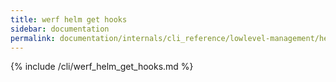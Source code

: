 ```yaml
---
title: werf helm get hooks
sidebar: documentation
permalink: documentation/internals/cli_reference/lowlevel-management/helm/get/hooks.html
---
```


{% include /cli/werf_helm_get_hooks.md %}
